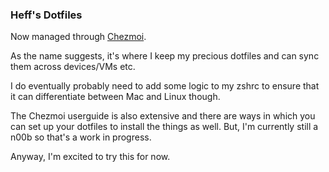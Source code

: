### Heff's Dotfiles

Now managed through [Chezmoi](https://www.chezmoi.io/).

As the name suggests, it's where I keep my precious dotfiles and can sync them across devices/VMs etc. 

I do eventually probably need to add some logic to my zshrc to ensure that it can differentiate between Mac and Linux though.

The Chezmoi userguide is also extensive and there are ways in which you can set up your dotfiles to install the things as well. But, I'm currently still a n00b so that's a work in progress.

Anyway, I'm excited to try this for now. 

